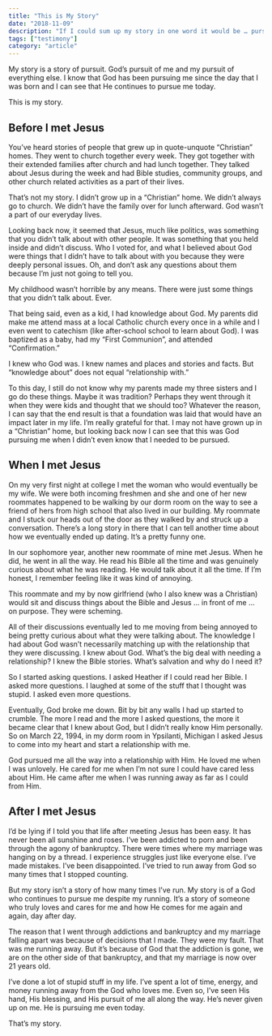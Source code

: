 ```yaml
---
title: "This is My Story"
date: "2018-11-09"
description: "If I could sum up my story in one word it would be … pursuit."
tags: ["testimony"]
category: "article"
---
```


My story is a story of pursuit. God’s pursuit of me and my pursuit of everything else. I know that God has been pursuing me since the day that I was born and I can see that He continues to pursue me today.

This is my story.

## Before I met Jesus

You’ve heard stories of people that grew up in quote-unquote “Christian” homes. They went to church together every week. They got together with their extended families after church and had lunch together. They talked about Jesus during the week and had Bible studies, community groups, and other church related activities as a part of their lives.

That’s not my story. I didn’t grow up in a “Christian” home. We didn’t always go to church. We didn’t have the family over for lunch afterward. God wasn’t a part of our everyday lives.

Looking back now, it seemed that Jesus, much like politics, was something that you didn’t talk about with other people. It was something that you held inside and didn’t discuss. Who I voted for, and what I believed about God were things that I didn’t have to talk about with you because they were deeply personal issues. Oh, and don’t ask any questions about them because I’m just not going to tell you.

My childhood wasn’t horrible by any means. There were just some things that you didn’t talk about. Ever.

That being said, even as a kid, I had knowledge about God. My parents did make me attend mass at a local Catholic church every once in a while and I even went to catechism (like after-school school to learn about God). I was baptized as a baby, had my “First Communion”, and attended “Confirmation.”

I knew who God was. I knew names and places and stories and facts. But “knowledge about” does not equal “relationship with.”

To this day, I still do not know why my parents made my three sisters and I go do these things. Maybe it was tradition? Perhaps they went through it when they were kids and thought that we should too? Whatever the reason, I can say that the end result is that a foundation was laid that would have an impact later in my life. I’m really grateful for that. I may not have grown up in a “Christian” home, but looking back now I can see that this was God pursuing me when I didn’t even know that I needed to be pursued.

## When I met Jesus

On my very first night at college I met the woman who would eventually be my wife. We were both incoming freshmen and she and one of her new roommates happened to be walking by our dorm room on the way to see a friend of hers from high school that also lived in our building. My roommate and I stuck our heads out of the door as they walked by and struck up a conversation. There’s a long story in there that I can tell another time about how we eventually ended up dating. It’s a pretty funny one.

In our sophomore year, another new roommate of mine met Jesus. When he did, he went in all the way. He read his Bible all the time and was genuinely curious about what he was reading. He would talk about it all the time. If I’m honest, I remember feeling like it was kind of annoying.

This roommate and my by now girlfriend (who I also knew was a Christian) would sit and discuss things about the Bible and Jesus … in front of me … on purpose. They were scheming.

All of their discussions eventually led to me moving from being annoyed to being pretty curious about what they were talking about. The knowledge I had about God wasn’t necessarily matching up with the relationship that they were discussing. I knew about God. What’s the big deal with needing a relationship? I knew the Bible stories. What’s salvation and why do I need it?

So I started asking questions. I asked Heather if I could read her Bible. I asked more questions. I laughed at some of the stuff that I thought was stupid. I asked even more questions.

Eventually, God broke me down. Bit by bit any walls I had up started to crumble. The more I read and the more I asked questions, the more it became clear that I knew about God, but I didn’t really know Him personally. So on March 22, 1994, in my dorm room in Ypsilanti, Michigan I asked Jesus to come into my heart and start a relationship with me.

God pursued me all the way into a relationship with Him. He loved me when I was unlovely. He cared for me when I’m not sure I could have cared less about Him. He came after me when I was running away as far as I could from Him.

## After I met Jesus

I’d be lying if I told you that life after meeting Jesus has been easy. It has never been all sunshine and roses. I’ve been addicted to porn and been through the agony of bankruptcy. There were times where my marriage was hanging on by a thread. I experience struggles just like everyone else. I’ve made mistakes. I’ve been disappointed. I’ve tried to run away from God so many times that I stopped counting.

But my story isn’t a story of how many times I’ve run. My story is of a God who continues to pursue me despite my running. It’s a story of someone who truly loves and cares for me and how He comes for me again and again, day after day.

The reason that I went through addictions and bankruptcy and my marriage falling apart was because of decisions that I made. They were my fault. That was me running away. But it’s because of God that the addiction is gone, we are on the other side of that bankruptcy, and that my marriage is now over 21 years old.

I’ve done a lot of stupid stuff in my life. I’ve spent a lot of time, energy, and money running away from the God who loves me. Even so, I’ve seen His hand, His blessing, and His pursuit of me all along the way. He’s never given up on me. He is pursuing me even today.

That’s my story.
